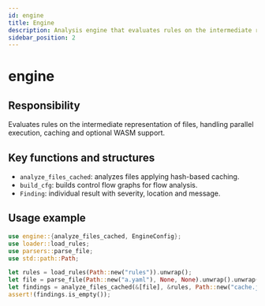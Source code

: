 ```yaml
---
id: engine
title: Engine
description: Analysis engine that evaluates rules on the intermediate representation
sidebar_position: 2
---
```


# engine

## Responsibility
Evaluates rules on the intermediate representation of files, handling parallel execution, caching and optional WASM support.

## Key functions and structures
- `analyze_files_cached`: analyzes files applying hash-based caching.
- `build_cfg`: builds control flow graphs for flow analysis.
- `Finding`: individual result with severity, location and message.

## Usage example
```rust
use engine::{analyze_files_cached, EngineConfig};
use loader::load_rules;
use parsers::parse_file;
use std::path::Path;

let rules = load_rules(Path::new("rules")).unwrap();
let file = parse_file(Path::new("a.yaml"), None, None).unwrap().unwrap();
let findings = analyze_files_cached(&[file], &rules, Path::new("cache.json"), &EngineConfig::default(), None);
assert!(findings.is_empty());
```
